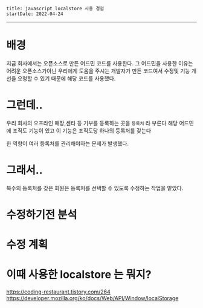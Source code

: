 ```
title: javascript localstore 사용 경험 
startDate: 2022-04-24
```
--- 

# 배경
지금 회사에서는 오픈소스로 만든 어드민 코드를 사용한다.
그 어드민을 사용한 이유는 
어려운 오픈소스가아닌 우리에게 도움을 주시는 개발자가 만든 코드여서
수정및 기능 개선을 요청할 수 있기 때문에 해당 코드를 사용했다.

# 그런데..
우리 회사의 오프라인 매장,센타 등 기부를 등록하는 곳을 `등록처` 라 부른다
해당 어드민에 조직도 기능이 있고
이 기능은 조직도당 하나의 등록처를 갖는다

한 역항이 여러 등록처를 관리해야하는 문제가 발생했다.

# 그래서..

복수의 등록처를 갖은 회원은 등록처를 선택할 수 있도록 수정하는 작업을 맡았다.


# 수정하기전 분석


# 수정 계획




# 이때 사용한 localstore 는 뭐지?

https://coding-restaurant.tistory.com/264
https://developer.mozilla.org/ko/docs/Web/API/Window/localStorage